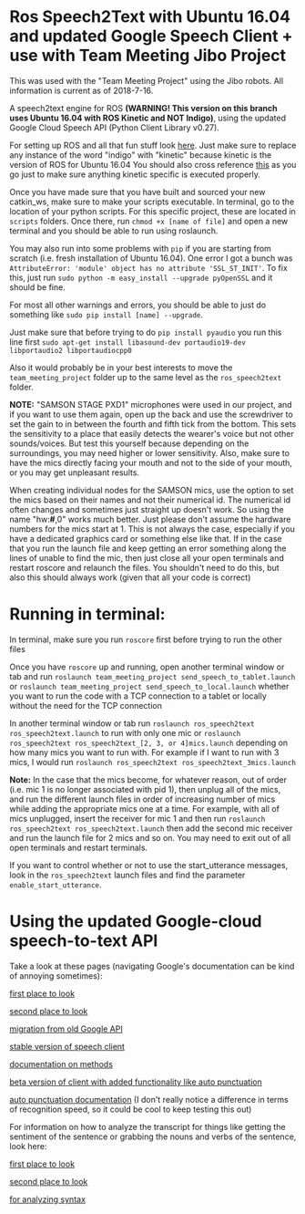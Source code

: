 # Ros Speech2Text with Ubuntu 16.04 and updated Google Speech Client + use with Team Meeting Jibo Project

This was used with the "Team Meeting Project" using the Jibo robots. All information is current as of 2018-7-16.

A speech2text engine for ROS __(WARNING! This version on this branch uses Ubuntu 16.04 with ROS Kinetic and NOT Indigo)__, using the updated Google Cloud Speech API (Python Client Library v0.27).

For setting up ROS and all that fun stuff look [here](https://alecive.github.io/ros_installation.html).
Just make sure to replace any instance of the word "indigo" with "kinetic" because kinetic is the version of ROS for Ubuntu 16.04
You should also cross reference [this](http://wiki.ros.org/kinetic/Installation/Ubuntu) as you go just to make sure anything kinetic specific is executed properly.

Once you have made sure that you have built and sourced your new catkin_ws, make sure to make your scripts executable. In terminal, go to the location of your python scripts. For this specific project, these are located in `scripts` folders. Once there, run `chmod +x [name of file]` and open a new terminal and you should be able to run using roslaunch.

You may also run into some problems with `pip` if you are starting from scratch (i.e. fresh installation of Ubuntu 16.04). One error I got a bunch was `AttributeError: 'module' object has no attribute 'SSL_ST_INIT'`. To fix this, just run `sudo python -m easy_install --upgrade pyOpenSSL` and it should be fine.

For most all other warnings and errors, you should be able to just do something like `sudo pip install [name] --upgrade`.

Just make sure that before trying to do `pip install pyaudio` you run this line first `sudo apt-get install libasound-dev portaudio19-dev libportaudio2 libportaudiocpp0`

Also it would probably be in your best interests to move the `team_meeting_project` folder up to the same level as the `ros_speech2text` folder.

__NOTE:__ "SAMSON STAGE PXD1" microphones were used in our project, and if you want to use them again, open up the back and use the screwdriver to set the gain to in between the fourth and fifth tick from the bottom. This sets the sensitivity to a place that easily detects the wearer's voice but not other sounds/voices. But test this yourself because depending on the surroundings, you may need higher or lower sensitivity. Also, make sure to have the mics directly facing your mouth and not to the side of your mouth, or you may get unpleasant results.

When creating individual nodes for the SAMSON mics, use the option to set the mics based on their names and not their numerical id. The numerical id often changes and sometimes just straight up doesn't work. So using the name "hw:__#__,0" works much better. Just please don't assume the hardware numbers for the mics start at 1. This is not always the case, especially if you have a dedicated graphics card or something else like that. If in the case that you run the launch file and keep getting an error something along the lines of unable to find the mic, then just close all your open terminals and restart roscore and relaunch the files. You shouldn't need to do this, but also this should always work (given that all your code is correct)

# Running in terminal:
In terminal, make sure you run `roscore` first before trying to run the other files

Once you have `roscore` up and running, open another terminal window or tab and run `roslaunch team_meeting_project send_speech_to_tablet.launch` or `roslaunch team_meeting_project send_speech_to_local.launch` whether you want to run the code with a TCP connection to a tablet or locally without the need for the TCP connection

In another terminal window or tab run `roslaunch ros_speech2text ros_speech2text.launch` to run with only one mic or `roslaunch ros_speech2text ros_speech2text_[2, 3, or 4]mics.launch` depending on how many mics you want to run with. For example if I want to run with 3 mics, I would run `roslaunch ros_speech2text ros_speech2text_3mics.launch`

__Note:__
In the case that the mics become, for whatever reason, out of order (i.e. mic 1 is no longer associated with pid 1), then unplug all of the mics, and run the different launch files in order of increasing number of mics while adding the appropriate mics one at a time.
For example, with all of mics unplugged, insert the receiver for mic 1 and then run `roslaunch ros_speech2text ros_speech2text.launch` then add the second mic receiver and run the launch file for 2 mics and so on. You may need to exit out of all open terminals and restart terminals.

If you want to control whether or not to use the start_utterance messages, look in the `ros_speech2text` launch files and find the parameter `enable_start_utterance`.

# Using the updated Google-cloud speech-to-text API
Take a look at these pages (navigating Google's documentation can be kind of annoying sometimes):

[first place to look](https://cloud.google.com/speech-to-text/docs/basics)

[second place to look](https://google-cloud-python.readthedocs.io/en/latest/speech/index.html)

[migration from old Google API](https://cloud.google.com/speech-to-text/docs/python-client-migration)

[stable version of speech client](https://google-cloud-python.readthedocs.io/en/latest/speech/gapic/v1/api.html)

[documentation on methods](https://cloud.google.com/speech-to-text/docs/reference/rpc/google.cloud.speech.v1)

[beta version of client with added functionality like auto punctuation](https://google-cloud-python.readthedocs.io/en/latest/speech/gapic/v1p1beta1/api.html)

[auto punctuation documentation](https://cloud.google.com/speech-to-text/docs/automatic-punctuation)
(I don't really notice a difference in terms of recognition speed, so it could be cool to keep testing this out)

For information on how to analyze the transcript for things like getting the sentiment of the sentence or grabbing the nouns and verbs of the sentence, look here:

[first place to look](https://cloud.google.com/natural-language/docs/basics)

[second place to look](https://google-cloud-python.readthedocs.io/en/latest/language/usage.html)

[for analyzing syntax](https://cloud.google.com/natural-language/docs/analyzing-syntax)
